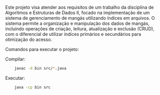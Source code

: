 Este projeto visa atender aos requisitos de um trabalho da disciplina de Algoritmos e Estruturas de Dados II, focado na implementação de um sistema de gerenciamento de mangás utilizando índices em arquivos. O sistema permite a organização e manipulação dos dados de mangás, incluindo operações de criação, leitura, atualização e exclusão (CRUD), com o diferencial de utilizar índices primários e secundários para otimização do acesso.

Comandos para executar o projeto:

Compilar:

```bash
    javac -d bin src/*.java
```

Executar:

```bash
    java -cp bin src
```